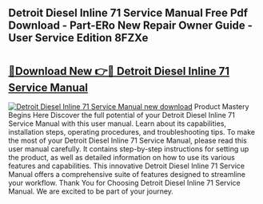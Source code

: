 ## Detroit Diesel Inline 71 Service Manual Free Pdf Download - Part-ERo New Repair Owner Guide - User Service Edition 8FZXe

# <h2><a href="http://bc84257.oget.top/?id=Detroit+Diesel+Inline+71+Service+Manual">🔗Download New 👉🔴 Detroit Diesel Inline 71 Service Manual</a></h2>

[![Detroit Diesel Inline 71 Service Manual new download](https://i.imgur.com/5g1atiW.png)](http://bc84257.oget.top/?id=Detroit+Diesel+Inline+71+Service+Manual)
Product Mastery Begins Here Discover the full potential of your Detroit Diesel Inline 71 Service Manual with this user manual. Learn about its capabilities, installation steps, operating procedures, and troubleshooting tips. To make the most of your Detroit Diesel Inline 71 Service Manual, please read this user manual carefully. It contains step-by-step instructions for setting up the product, as well as detailed information on how to use its various features and capabilities. This innovative Detroit Diesel Inline 71 Service Manual offers a comprehensive suite of features designed to streamline your workflow. Thank You for Choosing Detroit Diesel Inline 71 Service Manual. We are excited to be part of your journey.
